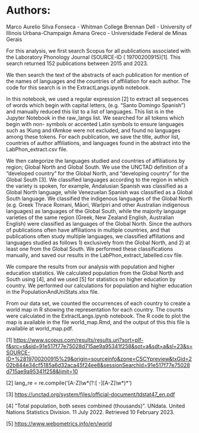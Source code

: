 # Authors:
Marco Aurelio Silva Fonseca - Whitman College
Brennan Dell - University of Illinois Urbana-Champaign
Amana Greco - Universidade Federal de Minas Gerais

For this analysis, we first search Scopus for all publications associated with the Laboratory Phonology Journal (SOURCE-ID ( 19700200915)[1]. This search returned 152 publications between 2015 and 2023.

We then search the text of the abstracts of each publication for mention of the names of languages and the countries of affiliation for each author. The code for this search is in the ExtractLangs.ipynb notebook.

In this notebook, we used a regular expression [2] to extract all sequences of words which begin with capital letters, (e.g. “Santo Domingo Spanish”) and manually reduced this list to a list of languages. This list is in the Jupyter Notebook in the raw_langs list. We searched for all tokens which begin with non- symbols or accented Latin symbols to ensure languages such as !Kung and ǂʼAmkoe were not excluded, and found no languages among these tokens. For each publication, we save the title, author list, countries of author affiliations, and languages found in the abstract into the LabPhon_extract.csv file.

We then categorize the languages studied and countries of affiliations by region; Global North and Global South. We use the UNCTAD definition of a “developed country” for the Global North, and “developing country” for the Global South [3]. We classified languages according to the region in which the variety is spoken, for example, Andalusian Spanish was classified as a Global North language, while Venezuelan Spanish was classified as a Global South language. We classified the indigenous languages of the Global North (e.g. Greek Thrace Romani, Māori, Warlpiri and other Australian indigenous languages) as languages of the Global South, while the majority language varieties of the same region (Greek, New Zealand English, Australian English) were classified as languages of the Global North. Since the authors of publications often have affiliations in multiple countries, and that publications often study multiple languages, we classified affiliations and languages studied as follows 1) exclusively from the Global North, and 2) at least one from the Global South. We performed these classifications manually, and saved our results in the LabPhon_extract_labelled.csv file.

We compare the results from our analysis with population and higher education statistics. We calculated population from the Global North and South using [4], and we used [5] for statistics on higher education by country. We performed our calculations for population and higher education in the PopulationAndUniStats.xlsx file.

From our data set, we counted the occurrences of each country to create a world map in R showing the representation for each country. The counts were calculated in the ExtractLangs.ipynb notebook. The R code to plot the map is available in the file world_map.Rmd, and the output of this this file is available at world_map.pdf. 


[1] https://www.scopus.com/results/results.uri?sort=plf-f&src=s&sid=91e517f77e75028d715ae9a95341f258&sot=a&sdt=a&sl=23&s=SOURCE-ID+%2819700200915%29&origin=sourceinfo&zone=CSCYpreview&txGid=202b844e34cf5185a6d32aca45f24ee8&sessionSearchId=91e517f77e75028d715ae9a95341f258&limit=10

[2] lang_re = re.compile('[A-Z]\w*(?:[ \-][A-Z]\w*)*')

[3] https://unctad.org/system/files/official-document/tdstat47_en.pdf

[4]  "Total population, both sexes combined (thousands)". UNdata. United Nations Statistics Division. 11 July 2022. Retrieved 10 February 2023.

[5] https://www.webometrics.info/en/world
